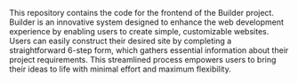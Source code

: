 This repository contains the code for the frontend of the Builder project. Builder is an innovative system designed to enhance the web development experience by enabling users to create simple, customizable websites. Users can easily construct their desired site by completing a straightforward 6-step form, which gathers essential information about their project requirements. This streamlined process empowers users to bring their ideas to life with minimal effort and maximum flexibility.